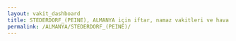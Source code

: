 ```yaml
---
layout: vakit_dashboard
title: STEDERDORF_(PEINE), ALMANYA için iftar, namaz vakitleri ve hava durumu - ilçe/eyalet seç
permalink: /ALMANYA/STEDERDORF_(PEINE)/
---
```


<script type="text/javascript">
  var GLOBAL_COUNTRY = 'ALMANYA';
  var GLOBAL_CITY = 'STEDERDORF_(PEINE)';
  var GLOBAL_STATE = '';
  var lat = 72;
  var lon = 21;
</script>
